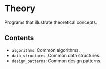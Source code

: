 # Theory
Programs that illustrate theoretical concepts.


## Contents
  - `algorithms`: Common algorithms.
  - `data_structures`:  Common data structures.
  - `design_patterns`: Common design patterns.
